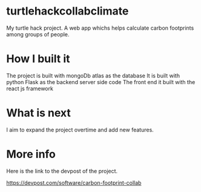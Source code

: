 # turtlehackcollabclimate
My turtle hack project. A web app whichs helps calculate carbon footprints among groups of people.

# How I built it
The project is built with mongoDb atlas as the database 
It is built with python Flask as the backend server side code 
The front end it built with the react js framework


# What is next 
I aim to expand the project overtime and add new features. 

# More info
Here is the link to the devpost of the project. 

https://devpost.com/software/carbon-footprint-collab

